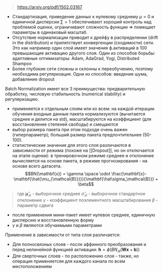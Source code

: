 > https://arxiv.org/pdf/1502.03167

- Стандартизация, приведение данных к нулевому среднему $\mu=0$ и единичной дисперсии $\sum=1$ обеспечивают хороший контроль над проблемой оценки, ограничивают сложность функции => помещает параметры в одинаковый масштаб.
- Отсутствие нормализации приводит к дрейфу в распределении (drift in the distribution) и припятствует конвергенции (сходимости) сети. Это как например один слой имеет значения ф.активаций в 100 превышающие активацию другого слоя. Один из способов борьбы: адаптивные оптимизаторы: Adam, AdaGrad, Yogi, Distributed Shampoo
- Более глубокие сети сложны и склонны к переобучению, поэтому необходима регуляризация. Одни из способов: введение шума, добавление dropout

Batch Normalization имеет все 3 преимущества: предварительную обработку, числовую стабильность (numerical stability) и регуляризацию.
- применяется к отдельным слоям или ко всем: на каждой итерации обучения входные данные пакета нормализуются (вычитается среднее и делится на std), масштабируются на коэффициент (для восстановление степеней свободы) и смещаются
- выбор размера пакета при этом подходе очень важен (гиперпараметр); больший размер пакета предпочтительнее (50-100).
- статистические значения для этого слоя различаются в зависимости от режима (похоже на [[Dropout]], но он отключается на этапе оценки): в тренировочном режиме среднее и отклонение вычисляется на основе пакета, в режиме прогнозирования - на основе всего датасета.
$$BN(\mathbf{x}) = \gamma \space \odot \frac{\mathbf{x}-\mathbf{\hat{\mu_{\mathcal{B}}}}}{\mathbf{\hat\sigma_\mathcal{B}}} + \beta$$
> где $\mathbf{\hat\mu_\mathcal{B}}$ - выборочное среднее
> $\hat\sigma_\mathcal{B}$ - выборочное стандартное отклонение
> $\gamma$ - коэффициент поэлементного масштабирования
> $\beta$ - параметр сдвига
- после применения мини-пакет имеет нулевое среднее, единичную дисперсию и восстановленную форму
- $\gamma$ и $\beta$ являются обучаемыми параметрами

Применение в зависимости от типа слоя различается:
- Для полносвязных слоев - после аффинного преобразования и перед нелинейной функцией активации: $\mathbf{h} = \phi(BN_\mathcal{B}(\mathbf{Wx} + \mathbf{b}))$ 
- Для сверточных слоев - по расположению слоя - также, но операция применяетсяя для каждого канала по всем местоположениям
